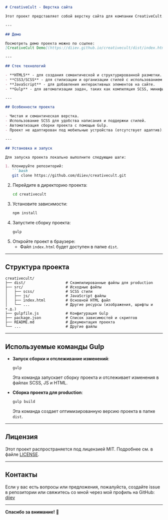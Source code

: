 ```markdown
# CreativeCult - Верстка сайта

Этот проект представляет собой верстку сайта для компании CreativeCult. Проект выполнен с использованием современных веб-технологий и инструментов для обеспечения качественного и быстрого результата. Верстка выполнена без адаптива под мобильные устройства.

---

## Демо

Посмотреть демо проекта можно по ссылке:  
[CreativeCult Demo](https://diiev.github.io/creativecult/dist/index.html)

---

## Стек технологий

- **HTML5** - для создания семантической и структурированной разметки.
- **CSS3/SCSS** - для стилизации и организации стилей с использованием препроцессора SCSS.
- **JavaScript** - для добавления интерактивных элементов на сайте.
- **Gulp** - для автоматизации задач, таких как компиляция SCSS, минификация CSS/JS и оптимизация сборки.

---

## Особенности проекта

- Чистая и семантическая верстка.
- Использование SCSS для удобства написания и поддержки стилей.
- Автоматизация сборки проекта с помощью Gulp.
- Проект не адаптирован под мобильные устройства (отсутствует адаптив).

---

## Установка и запуск

Для запуска проекта локально выполните следующие шаги:

1. Клонируйте репозиторий:
   ```bash
   git clone https://github.com/diiev/creativecult.git
   ```
2. Перейдите в директорию проекта:
   ```bash
   cd creativecult
   ```
3. Установите зависимости:
   ```bash
   npm install
   ```
4. Запустите сборку проекта:
   ```bash
   gulp
   ```
5. Откройте проект в браузере:
   - Файл `index.html` будет доступен в папке `dist`.

---

## Структура проекта

```
creativecult/
├── dist/                  # Скомпилированные файлы для production
├── src/                   # Исходные файлы
│   ├── scss/              # SCSS стили
│   ├── js/                # JavaScript файлы
│   ├── index.html         # Основной HTML файл
│   └── ...                # Другие ресурсы (изображения, шрифты и т.д.)
├── gulpfile.js            # Конфигурация Gulp
├── package.json           # Список зависимостей и скриптов
├── README.md              # Документация проекта
└── ...                    # Другие файлы
```

---

## Используемые команды Gulp

- **Запуск сборки и отслеживание изменений**:
  ```bash
  gulp
  ```
  Эта команда запускает сборку проекта и отслеживает изменения в файлах SCSS, JS и HTML.

- **Сборка проекта для production**:
  ```bash
  gulp build
  ```
  Эта команда создает оптимизированную версию проекта в папке `dist`.

---

## Лицензия

Этот проект распространяется под лицензией MIT. Подробнее см. в файле [LICENSE](LICENSE).

---

## Контакты

Если у вас есть вопросы или предложения, пожалуйста, создайте issue в репозитории или свяжитесь со мной через мой профиль на GitHub:  
[diiev](https://github.com/diiev)

---

**Спасибо за внимание!** 🚀
